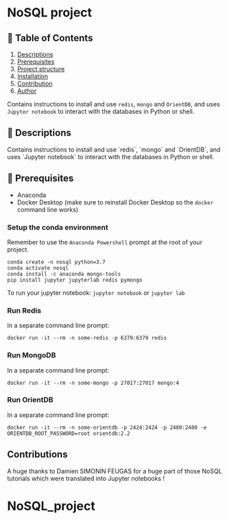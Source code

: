 # NoSQL project

## 📖 **Table of Contents**
1. [Descriptions](#descriptions)
2. [Prerequisites](#Prerequisites)
3. [Project structure](#Project-structure)
4. [Installation](#Installation)
5. [Contribution](#Contribution)
6. [Author](#Author)

Contains instructions to install and use `redis`, `mongo` and `OrientDB`, and uses `Jupyter notebook` to interact with the databases in Python or shell.
<h2 id="Descriptions">🧩 Descriptions</h2>
Contains instructions to install and use `redis`, `mongo` and `OrientDB`, and uses `Jupyter notebook` to interact with the databases in Python or shell.






<h2 id="Prerequisites">🤖 Prerequisites</h2>

- Anaconda
- Docker Desktop (make sure to reinstall Docker Desktop so the `docker` command line works)

### Setup the conda environment

Remember to use the `Anaconda Powershell` prompt at the root of your project.

```
conda create -n nosql python=3.7
conda activate nosql
conda install -c anaconda mongo-tools
pip install jupyter jupyterlab redis pymongo
```

To run your jupyter notebook: `jupyter notebook` or `jupyter lab`

### Run Redis

In a separate command line prompt:

```
docker run -it --rm -n some-redis -p 6379:6379 redis
```

### Run MongoDB

In a separate command line prompt:

```
docker run -it --rm -n some-mongo -p 27017:27017 mongo:4
```

### Run OrientDB

In a separate command line prompt:

```
docker run -it --rm -n some-orientdb -p 2424:2424 -p 2480:2480 -e ORIENTDB_ROOT_PASSWORD=root orientdb:2.2
```

## Contributions

A huge thanks to Damien SIMONIN FEUGAS for a huge part of those NoSQL tutorials which were translated into Jupyter notebooks !
# NoSQL_project
